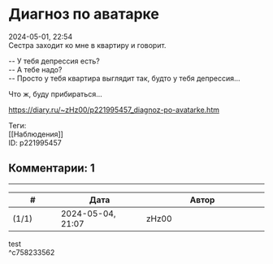 Диагноз по аватарке
===================

  
2024-05-01, 22:54  
 Сестра заходит ко мне в квартиру и говорит.   
   
 -- У тебя депрессия есть?   
 -- А тебе надо?   
 -- Просто у тебя квартира выглядит так, будто у тебя депрессия...   
   
 Что ж, буду прибираться...   
  
<https://diary.ru/~zHz00/p221995457_diagnoz-po-avatarke.htm>  
  
Теги:  
[[Наблюдения]]  
ID: p221995457  


Комментарии: 1
--------------

  


---



|         #         |              Дата              |                     Автор                     |           ID           |
| --- | --- | --- | --- |
| (1/1) | 2024-05-04, 21:07 | zHz00 | c758233562 |

  
 test   
 ^c758233562